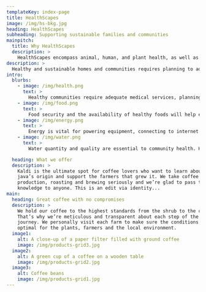 ```yaml
---
templateKey: index-page
title: HealthScapes
image: /img/hs-bkg.jpg
heading: HealthScapes
subheading: Supporting sustainable families and communities
mainpitch:
  title: Why HealthScapes
  description: >
    HealthScapes encompass animal, human, and plant health, as well as their drivers such as climate, disease, ecosystems, and human activity. These resources are intended to help families and communities build resilience against pandemics, climate change, and natural disasters.
description: >
  Healthy and sustainable homes and communities requires planning to address all of the drivers of health. This includes secure food supplies, public health, clean available water, and reliable energy. Here is a collection of resources to realize these goals:
intro:
  blurbs:
    - image: /img/health.png
      text: >
        Healthy communities require adequate medical services, planning, supplies, infrastructure, and preventative care. Here we present ways to ensure these needs before and during a crisis. We include resources for health planning, equipment checklists, medications, skill development, and building do-it-yourself (DIY) medical gear.
    - image: /img/food.png
      text: >
        Food security and the availability of healthy foods will help ensure resilience when faced with stressors such as a pandemic or natural disaster. Ensuring supply chains, emergency rations, harvesting wild foods, and growing local produce and proteins is critical.
    - image: /img/energy.png
      text: >
        Energy is vital for powering equipment, connecting to internet resources and multiplying the ability to do work. We have assembled resources to quantify and improve the energy resilience of your surroundings.
    - image: /img/water.png
      text: >
        Water quantity and quality are essential to community health. Here we have compiled means to locate, purify, protect, and store water to ensure it is available during a crisis.

  heading: What we offer
  description: >
    Kaldi is the ultimate spot for coffee lovers who want to learn about their
    java’s origin and support the farmers that grew it. We take coffee
    production, roasting and brewing seriously and we’re glad to pass that
    knowledge to anyone. This is an edit via identity...
main:
  heading: Great coffee with no compromises
  description: >
    We hold our coffee to the highest standards from the shrub to the cup.
    That’s why we’re meticulous and transparent about each step of the coffee’s
    journey. We personally visit each farm to make sure the conditions are
    optimal for the plants, farmers and the local environment.
  image1:
    alt: A close-up of a paper filter filled with ground coffee
    image: /img/products-grid3.jpg
  image2:
    alt: A green cup of a coffee on a wooden table
    image: /img/products-grid2.jpg
  image3:
    alt: Coffee beans
    image: /img/products-grid1.jpg
---
```

